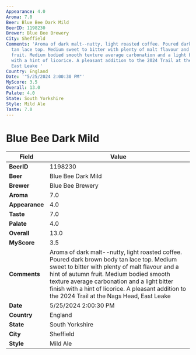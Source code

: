 ```yaml
---
Appearance: 4.0
Aroma: 7.0
Beer: Blue Bee Dark Mild
BeerID: 1198230
Brewer: Blue Bee Brewery
City: Sheffield
Comments: 'Aroma of dark malt--nutty, light roasted coffee. Poured dark brown body
  tan lace top. Medium sweet to bitter with plenty of malt flavour and a hint of autumn
  fruit. Medium bodied smooth texture average carbonation and a light bitter finish
  with a hint of licorice. A pleasant addition to the 2024 Trail at the Nags Head,
  East Leake '
Country: England
Date: '"5/25/2024 2:00:30 PM"'
MyScore: 3.5
Overall: 13.0
Palate: 4.0
State: South Yorkshire
Style: Mild Ale
Taste: 7.0
---
```


# Blue Bee Dark Mild

| Field         | Value |
|---------------|-------|
| **BeerID** | 1198230 |
| **Beer** | Blue Bee Dark Mild |
| **Brewer** | Blue Bee Brewery |
| **Aroma** | 7.0 |
| **Appearance** | 4.0 |
| **Taste** | 7.0 |
| **Palate** | 4.0 |
| **Overall** | 13.0 |
| **MyScore** | 3.5 |
| **Comments** | Aroma of dark malt--nutty, light roasted coffee. Poured dark brown body tan lace top. Medium sweet to bitter with plenty of malt flavour and a hint of autumn fruit. Medium bodied smooth texture average carbonation and a light bitter finish with a hint of licorice. A pleasant addition to the 2024 Trail at the Nags Head, East Leake  |
| **Date** | 5/25/2024 2:00:30 PM |
| **Country** | England |
| **State** | South Yorkshire |
| **City** | Sheffield |
| **Style** | Mild Ale |
